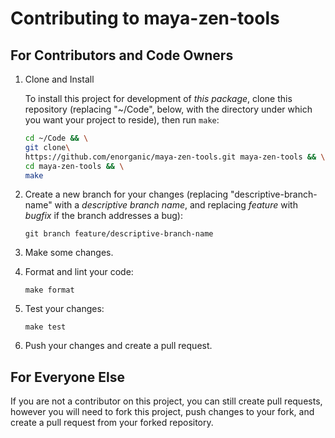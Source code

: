 # Contributing to maya-zen-tools

## For Contributors and Code Owners

1.  Clone and Install

    To install this project for development of *this package*,
    clone this repository (replacing "~/Code", below, with the directory
    under which you want your project to reside), then run `make`:

    ```bash
    cd ~/Code && \
    git clone\
    https://github.com/enorganic/maya-zen-tools.git maya-zen-tools && \
    cd maya-zen-tools && \
    make
    ```

2.  Create a new branch for your changes (replacing "descriptive-branch-name"
    with a *descriptive branch name*, and replacing *feature* with *bugfix*
    if the branch addresses a bug):

    ```shell
    git branch feature/descriptive-branch-name
    ```

3.  Make some changes.
4.  Format and lint your code:

    ```shell
    make format
    ```

5.  Test your changes:

    ```shell
    make test
    ```

6.  Push your changes and create a pull request.

## For Everyone Else

If you are not a contributor on this project, you can still create pull
requests, however you will need to fork this project, push changes
to your fork, and create a pull request from your forked repository.
